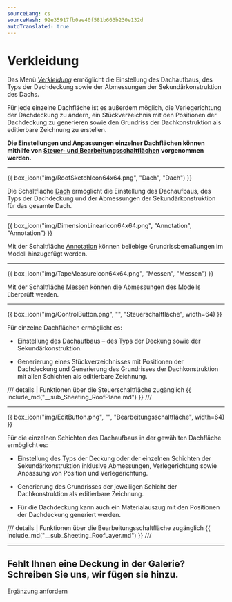 ```yaml
---
sourceLang: cs
sourceHash: 92e35917fb0ae40f581b663b230e132d
autoTranslated: true
---
```


<h1>Verkleidung</h1>

<p>Das Menü <u><i>Verkleidung</i></u> ermöglicht die Einstellung des Dachaufbaus, des Typs der Dachdeckung sowie der Abmessungen der Sekundärkonstruktion des Dachs.</p>

<p>Für jede einzelne Dachfläche ist es außerdem möglich, die Verlegerichtung der Dachdeckung zu ändern, ein Stückverzeichnis mit den Positionen der Dachdeckung zu generieren sowie den Grundriss der Dachkonstruktion als editierbare Zeichnung zu erstellen.</p>

<p><b>Die Einstellungen und Anpassungen einzelner Dachflächen können mithilfe von <u>Steuer- und Bearbeitungsschaltflächen</u> vorgenommen werden.</b></p>

<hr class="main"> <!-- Vodorovná čára jako oddělovač sekce -->

{{ box_icon("img/RoofSketchIcon64x64.png", "Dach", "Dach") }}

<p>Die Schaltfläche <u>Dach</u> ermöglicht die Einstellung des Dachaufbaus, des Typs der Dachdeckung und der Abmessungen der Sekundärkonstruktion für das gesamte Dach.</p>

<hr class="main"> <!-- Vodorovná čára jako oddělovač sekce -->

{{ box_icon("img/DimensionLinearIcon64x64.png", "Annotation", "Annotation") }}

<p>Mit der Schaltfläche <u>Annotation</u> können beliebige Grundrissbemaßungen im Modell hinzugefügt werden.</p>

<hr class="main"> <!-- Vodorovná čára jako oddělovač sekce -->

{{ box_icon("img/TapeMeasureIcon64x64.png", "Messen", "Messen") }}

<p>Mit der Schaltfläche <u>Messen</u> können die Abmessungen des Modells überprüft werden.</p>

<hr class="main"> <!-- Vodorovná čára jako oddělovač sekce -->

{{ box_icon("img/ControlButton.png", "", "Steuerschaltfläche", width=64) }}

<p>Für einzelne Dachflächen ermöglicht es:</p>

<ul>
  <li><p>Einstellung des Dachaufbaus – des Typs der Deckung sowie der Sekundärkonstruktion.</p></li>
  <li><p>Generierung eines Stückverzeichnisses mit Positionen der Dachdeckung und Generierung des Grundrisses der Dachkonstruktion mit allen Schichten als editierbare Zeichnung.</p></li>
</ul>

/// details | Funktionen über die Steuerschaltfläche zugänglich
{{ include_md("__sub_Sheeting_RoofPlane.md") }}
///



<hr class="main"> <!-- Vodorovná čára jako oddělovač sekce -->

{{ box_icon("img/EditButton.png", "", "Bearbeitungsschaltfläche", width=64) }}

<p>Für die einzelnen Schichten des Dachaufbaus in der gewählten Dachfläche ermöglicht es:</p>

<ul>
  <li><p>Einstellung des Typs der Deckung oder der einzelnen Schichten der Sekundärkonstruktion inklusive Abmessungen, Verlegerichtung sowie Anpassung von Position und Verlegerichtung.</p></li>
  <li><p>Generierung des Grundrisses der jeweiligen Schicht der Dachkonstruktion als editierbare Zeichnung.</p></li>
  <li><p>Für die Dachdeckung kann auch ein Materialauszug mit den Positionen der Dachdeckung generiert werden.</p></li>
</ul>

/// details | Funktionen über die Bearbeitungsschaltfläche zugänglich
{{ include_md("__sub_Sheeting_RoofLayer.md") }}
///


<hr class="main"> <!-- Vodorovná čára jako oddělovač sekce -->

<h2>Fehlt Ihnen eine Deckung in der Galerie? Schreiben Sie uns, wir fügen sie hinzu.</h2>
<a href="mailto:jiri.podval@histruct.com?subject=Frage zum HiStruct Gebäudekonfigurator" class="btn">
  Ergänzung anfordern
</a>

<!-- product: HiStruct Roofs -->